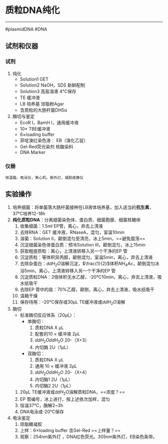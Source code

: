 # 质粒DNA纯化
---
#plasmidDNA #DNA 
## 试剂和仪器
### 试剂
1. 纯化
	- Solution1 GET
	- Solution2 NaOH，SDS 新鲜配制
	- Solution3 高盐溶液 4℃保存
	- TE 缓冲液
	- LB 培养基 琼脂粉Agar
	- 含质粒的大肠杆菌DH5α
2. 酶切与鉴定
	- EcoR Ⅰ，BamH Ⅰ，通用缓冲液
	- 10× TBE缓冲液
	- 6×loading buffer
	- 菲啶溴红染色液： EB（溴化乙锭）
	- Gel-Red荧光染剂 核酸染料
	- DNA Marker
### 仪器
	恒温箱，电泳仪，离心机，紫外灯，凝胶成像仪
## 实验操作
1. 培养细菌：将单菌落大肠杆菌接种在LB液体培养基，加入适当的**抗生素**，37℃培养12-18h
2. **纯化质粒DNA**：分离细菌染色体、蛋白质、细菌胞膜、细菌核糖体
	1. 收集细菌：1.5ml EP管，离心，弃去上清液
	2. 去除RNA：GET 缓冲液，RNaseA，混匀，室温10min
	3. 溶菌：Solution Ⅱ，颠倒混匀至清亮，冰上5min，==避免震荡==
	4. 沉淀细菌染色体蛋白质：预冷Solution Ⅲ，颠倒混匀，冰上15min
	5. 获取粗提质粒：离心，上清液转移入另一个干净的EP 管
	6. 沉淀质粒：等体积异丙醇，颠倒混匀，室温5min，离心，弃去上清液
	7. 去除杂蛋白：$ddH_2O$溶解沉淀，$\frac{1}{2}$体积$NH_4Ac$，颠倒混匀冰浴5min，离心，上清液转移入另一个干净的EP 管
	8. 沉淀质粒DNA：2倍体积无水乙醇，-20℃10min，离心，弃去上清液，吸水纸吸干
	9. 去除EP 管中的盐：70%乙醇，颠倒，离心，弃去上清液，吸水纸吸干
	10. 温箱干燥
	11. 保存待用：-20℃保存或30μL TE缓冲液或$ddH_2O$溶解
3. 酶切
	- 标准酶切反应体系（20μL）：
		- 单酶切：
			1. 质粒DNA X μL
			2. 配套的10 × 缓冲液 2μL
			3. $ddH_2O$$ddH_2O$  20-（X+3）
			4. 内切酶   2U（1μL）
		- 双酶切：
			1. 质粒DNA X μL
			2. 通用 10 × 缓冲液 2μL
			3. $ddH_2O$$ddH_2O$  20-（X+4）
			4. 内切酶1   2U（1μL）
			5. 内切酶2   2U（1μL）
	1. 20μL TE缓冲液或$ddH_2O$溶解质粒DNA，==浓度？==
	2. EP 管编号，冰上进行，按上述依次加样，混匀
	3. 恒温37℃，酶解2~3h
	4. DNA电泳或-20℃保存
4. 电泳鉴定
	1. 琼脂糖凝胶
	2. 上样：6×loading buffer 含Gel-Red ==上样量？==
	3. 观察：254nm紫外灯 ，DNA红色荧光。305nm紫外灯，EB染色条带。
